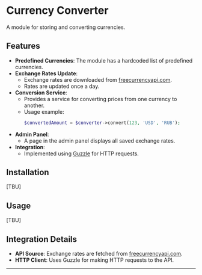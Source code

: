 # Currency Converter

A module for storing and converting currencies.

## Features

- **Predefined Currencies**: The module has a hardcoded list of predefined currencies.
- **Exchange Rates Update**:
  - Exchange rates are downloaded from [freecurrencyapi.com](https://freecurrencyapi.com/).
  - Rates are updated once a day.
- **Conversion Service**:
  - Provides a service for converting prices from one currency to another.
  - Usage example:
    ```php
    $convertedAmount = $converter->convert(123, 'USD', 'RUB');
    ```
- **Admin Panel**:
  - A page in the admin panel displays all saved exchange rates.
- **Integration**:
  - Implemented using [Guzzle](https://github.com/guzzle/guzzle) for HTTP requests.

## Installation

[TBU]

## Usage

[TBU]

## Integration Details

- **API Source**: Exchange rates are fetched from [freecurrencyapi.com](https://freecurrencyapi.com/).
- **HTTP Client**: Uses Guzzle for making HTTP requests to the API.

---